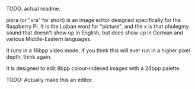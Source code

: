 TODO: actual readme.

pixra (or "xra" for short) is an image editor designed specifically for the Raspberry Pi. It is the Lojban word for "picture", and the x is that pholegmy sound that doesn't show up in English, but does show up in German and various Middle-Eastern languages.

It runs in a 16bpp video mode. If you think this will ever run in a higher pixel depth, think again.

It is designed to edit 8bpp colour-indexed images with a 24bpp palette.

TODO: Actually make this an editor.

